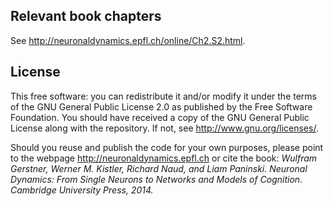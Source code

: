 ## Relevant book chapters

See <http://neuronaldynamics.epfl.ch/online/Ch2.S2.html>.

## License

This free software: you can redistribute it and/or modify it under the terms of the GNU General Public License 2.0 as published by the Free Software Foundation. You should have received a copy of the GNU General Public License along with the repository. If not, see <http://www.gnu.org/licenses/>.

Should you reuse and publish the code for your own purposes, please point to the webpage <http://neuronaldynamics.epfl.ch> or cite the book:
*Wulfram Gerstner, Werner M. Kistler, Richard Naud, and Liam Paninski. Neuronal Dynamics: From Single Neurons to Networks and Models of Cognition. Cambridge University Press, 2014.*